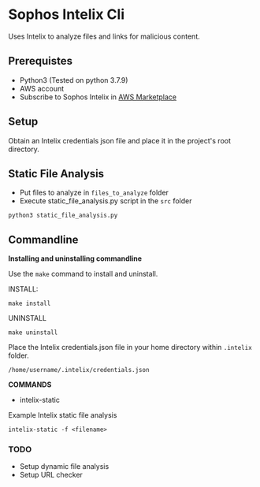 # Sophos Intelix Cli

Uses Intelix to analyze files and links for malicious content.

## Prerequistes

- Python3 (Tested on python 3.7.9)
- AWS account
- Subscribe to Sophos Intelix in [AWS Marketplace](https://aws.amazon.com/marketplace/pp/prodview-k4jb2agd65ses)

## Setup

Obtain an Intelix credentials json file and place it in the project's root directory.

## Static File Analysis

- Put files to analyze in `files_to_analyze` folder
- Execute static_file_analysis.py script in the `src` folder

```
python3 static_file_analysis.py
```

## Commandline

**Installing and uninstalling commandline**

Use the `make` command to install and uninstall.

INSTALL:

```
make install
```

UNINSTALL

```
make uninstall
```

Place the Intelix credentials.json file in your home directory within `.intelix` folder.

`/home/username/.intelix/credentials.json`

**COMMANDS**

- intelix-static

Example Intelix static file analysis

```
intelix-static -f <filename>
```

### TODO

- Setup dynamic file analysis
- Setup URL checker

